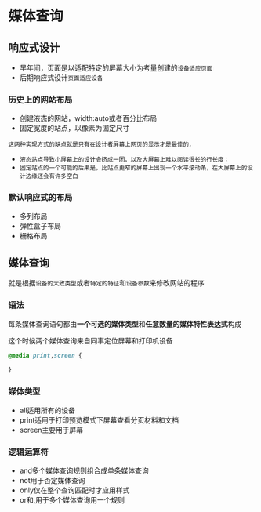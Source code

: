 # 媒体查询

## 响应式设计

- 早年间，页面是以适配特定的屏幕大小为考量创建的`设备适应页面`
- 后期响应式设计`页面适应设备`

### 历史上的网站布局

- 创建液态的网站，width:auto或者百分比布局
- 固定宽度的站点，以像素为固定尺寸

`这两种实现方式的缺点就是只有在设计者屏幕上网页的显示才是最佳的，`

- `液态站点导致小屏幕上的设计会挤成一团，以及大屏幕上难以阅读很长的行长度；`
- `固定站点的一个可能的后果是，比站点更窄的屏幕上出现一个水平滚动条，在大屏幕上的设计边缘还会有许多空白`

### 默认响应式的布局

- 多列布局
- 弹性盒子布局
- 栅格布局

## 媒体查询

就是根据`设备的大致类型`或者`特定的特征`和`设备参数`来修改网站的程序

### 语法

每条媒体查询语句都由**一个可选的媒体类型**和**任意数量的媒体特性表达式**构成

这个时候两个媒体查询来自同事定位屏幕和打印机设备

```css
@media print,screen {
  
}
```

### 媒体类型

- all适用所有的设备
- print适用于打印预览模式下屏幕查看分页材料和文档
- screen主要用于屏幕

### 逻辑运算符

- and多个媒体查询规则组合成单条媒体查询
- not用于否定媒体查询
- only仅在整个查询匹配时才应用样式
- or和,用于多个媒体查询用一个规则